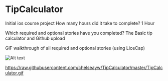 # TipCalculator

Initial ios course project How many hours did it take to complete? 1 Hour

Which required and optional stories have you completed? The Basic tip calculator and Github upload

GIF walkthrough of all required and optional stories (using LiceCap)

![Alt text](/TipCalculator/TipCalculator.gif?raw=true)

https://raw.githubusercontent.com/chelseayw/TipCalculator/master/TipCalculator.gif
